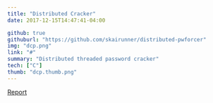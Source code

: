 ```yaml
---
title: "Distributed Cracker"
date: 2017-12-15T14:47:41-04:00

github: true
githuburl: "https://github.com/skairunner/distributed-pwforcer"
img: "dcp.png"
link: "#"
summary: "Distributed threaded password cracker"
tech: ["C"]
thumb: "dcp.thumb.png"
---
```


[Report](/dcp_report.pdf)